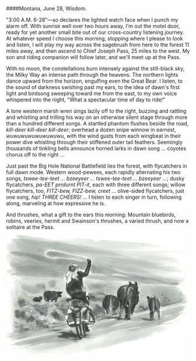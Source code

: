 ####Montana, June 28, Wisdom. 

"3:00 A.M. 6-28"—so declares the lighted watch face when I punch my alarm off. With sunrise well over two hours away, I'm out the motel door, ready for yet another small bite out of our cross-country listening journey. At whatever speed I choose this morning, stopping where I please to look and listen, I will play my way across the sagebrush from here to the forest 11 miles away, and then ascend to Chief Joseph Pass, 25 miles to the west. My son and riding companion will follow later, and we'll meet up at the Pass.

With no moon, the constellations burn intensely against the still-black sky, the Milky Way an intense path through the heavens. The northern lights dance upward from the horizon, engulfing even the Great Bear. I listen, to the sound of darkness swishing past my ears, to the idea of dawn's first light and birdsong sweeping toward me from the east, to my own voice whispered into the night, "What a spectacular time of day to ride!"

A lone western marsh wren sings lazily off to the right, buzzing and rattling and whistling and trilling his way on an otherwise silent stage through more than a hundred different songs. A startled phantom flushes beside the road, _kill-deer kill-deer kill-deer_; overhead a dozen snipe winnow in earnest, _wuwuwuwuwuwuwuwu_, with the wind gusts from each wingbeat in their power dive whistling through their stiffened outer tail feathers. Seemingly thousands of tinkling bells announce horned larks in dawn song ... coyotes chorus off to the right ...

Just past the Big Hole National Battlefield lies the forest, with flycatchers in full dawn mode. Western wood-pewees, each rapidly alternating his two songs, _tswee-tee-teet ... bzeeyeer ... tswee-tee-teet ... bzeeyeer ..._; dusky flycatchers, _pa-EET prrdurnt PIT-it_, each with three different songs; willow flycatchers, too, _FITZ-bew, FIZZ-bew, creet_ ... olive-sided flycatchers, just one song, _hip! THREE CHEERS!_  ... I listen to each singer in turn, following along, marveling at how expressive he is. 

And thrushes, what a gift to the ears this morning: Mountain bluebirds, robins, veeries, hermit and Swainson's thrushes, a varied thrush, and now a solitaire at the Pass. 

![Montana](../look_inside_images/Montana-2.jpg)
